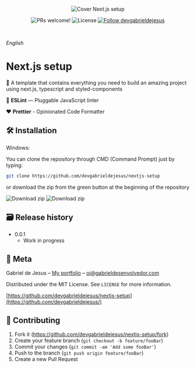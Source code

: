 <p align="center">
  <img src="https://i.ibb.co/P1xT83Q/cover.png" alt="Cover Next.js setup" border="0">
</p>

<p align="center">
  <img alt="PRs welcome!" src="https://img.shields.io/static/v1?label=PRs&message=welcome&style=for-the-badge&color=4A90E2&labelColor=3C424B" />

  <img alt="License" src="https://img.shields.io/github/license/devgabrieldejesus/nextjs-setup?style=for-the-badge&color=4A90E2&labelColor=3C424B" />

  <a href="https://github.com/devgabrieldejesus">
    <img alt="Follow devgabrieldejesus" src="https://img.shields.io/static/v1?label=Follow&message=devgabrieldejesus&style=for-the-badge&color=4A90E2&labelColor=3C424B" />
  </a>
</p>

<br>

_English_

# Next.js setup

📜 A template that contains everything you need to build an amazing project using next.js, typescript and styled-components

📏 **ESLint** — Pluggable JavaScript linter

❤ **Prettier** - Opinionated Code Formatter

## 🛠 Installation

Windows:

You can clone the repository through CMD (Command Prompt) just by typing:

```sh
git clone https://github.com/devgabrieldejesus/nextjs-setup
```

or download the zip from the green button at the beginning of the repository

<img src="https://i.ibb.co/3mLnKMH/clone.png" alt="Download zip" border="0">

<img src="https://i.ibb.co/NYTzBd9/clone-zip.png" alt="Download zip" border="0">

## 🗃 Release history

- 0.0.1
  - Work in progress

## 📝 Meta

Gabriel de Jesus – [My portfolio](https://www.gabrieldesenvolvedor.com/) – oi@gabrieldesenvolvedor.com

Distributed under the MIT License. See `LICENSE` for more information.

[https://github.com/devgabrieldejesus/nextjs-setup](https://github.com/devgabrieldejesus/)

## 🚀 Contributing

1. Fork it (<https://github.com/devgabrieldejesus/nextjs-setup/fork>)
2. Create your feature branch (`git checkout -b feature/fooBar`)
3. Commit your changes (`git commit -am 'Add some fooBar'`)
4. Push to the branch (`git push origin feature/fooBar`)
5. Create a new Pull Request
